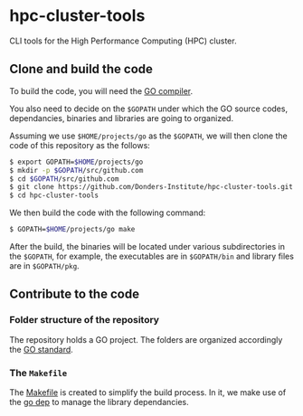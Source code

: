 # hpc-cluster-tools

CLI tools for the High Performance Computing (HPC) cluster.

## Clone and build the code

To build the code, you will need the [GO compiler](https://golang.org).

You also need to decide on the `$GOPATH` under which the GO source codes, dependancies, binaries and libraries are going to organized.

Assuming we use `$HOME/projects/go` as the `$GOPATH`, we will then clone the code of this repository as the follows:

```bash
$ export GOPATH=$HOME/projects/go
$ mkdir -p $GOPATH/src/github.com
$ cd $GOPATH/src/github.com
$ git clone https://github.com/Donders-Institute/hpc-cluster-tools.git
$ cd hpc-cluster-tools
```

We then build the code with the following command:

```bash
$ GOPATH=$HOME/projects/go make
```

After the build, the binaries will be located under various subdirectories in the `$GOPATH`, for example, the executables are in `$GOPATH/bin` and library files are in `$GOPATH/pkg`.

## Contribute to the code

### Folder structure of the repository

The repository holds a GO project.  The folders are organized accordingly the [GO standard](https://github.com/golang-standards/project-layout).

### The `Makefile`

The [Makefile](Makefile) is created to simplify the build process.  In it, we make use of the [go dep](https://golang.github.io/dep/) to manage the library dependancies.

